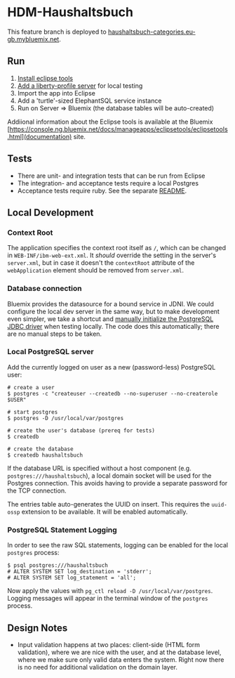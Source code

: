 # HDM-Haushaltsbuch

This feature branch is deployed to [haushaltsbuch-categories.eu-gb.mybluemix.net](http://haushaltsbuch-categories.eu-gb.mybluemix.net/).

## Run

1. [Install eclipse tools](https://developer.ibm.com/wasdev/getstarted/)
1. [Add a liberty-profile server](https://developer.ibm.com/wasdev/docs/developing-applications-wdt-liberty-profile/) for local testing
1. Import the app into Eclipse
1. Add a 'turtle'-sized ElephantSQL service instance
1. Run on Server => Bluemix (the database tables will be auto-created)

Addiional information about the Eclipse tools is available at the Bluemix [https://console.ng.bluemix.net/docs/manageapps/eclipsetools/eclipsetools.html](documentation) site.

## Tests

* There are unit- and integration tests that can be run from Eclipse
* The integration- and acceptance tests require a local Postgres
* Acceptance tests require ruby. See the separate [README](test/test/acceptance/README.markdown).

## Local Development

### Context Root

The application specifies the context root itself as `/`, which can be changed in `WEB-INF/ibm-web-ext.xml`. It *should* override the setting in the server's `server.xml`, but in case it doesn't the `contextRoot` attribute of the `webApplication` element should be removed from `server.xml`.

### Database connection

Bluemix provides the datasource for a bound service in JDNI. We could configure the local dev server in the same way, but to make development even simpler, we take a shortcut and [manually initialize the PostgreSQL JDBC driver](https://jdbc.postgresql.org/documentation/94/use.html) when testing locally. The code does this automatically; there are no manual steps to be taken.

### Local PostgreSQL server

Add the currently logged on user as a new (password-less) PostgreSQL user:

  ```
  # create a user
  $ postgres -c "createuser --createdb --no-superuser --no-createrole $USER"

  # start postgres
  $ postgres -D /usr/local/var/postgres

  # create the user's database (prereq for tests)
  $ createdb

  # create the database
  $ createdb haushaltsbuch
  ```

If the database URL is specified without a host component (e.g. `postgres:///haushaltsbuch`), a local domain socket will be used for the Postgres connection. This avoids having to provide a separate password for the TCP connection.

The entries table auto-generates the UUID on insert. This requires the `uuid-ossp` extension to be available. It will be enabled automatically.

### PostgreSQL Statement Logging

In order to see the raw SQL statements, logging can be enabled for the local `postgres` process:

  ```
  $ psql postgres:///haushaltsbuch
  # ALTER SYSTEM SET log_destination = 'stderr';
  # ALTER SYSTEM SET log_statement = 'all';
  ```

Now apply the values with `pg_ctl reload -D /usr/local/var/postgres`. Logging messages will appear in the terminal window of the `postgres` process.

## Design Notes

* Input validation happens at two places: client-side (HTML form validation), where we are nice with the user, and at the database level, where we make sure only valid data enters the system. Right now there is no need for additional validation on the domain layer.
